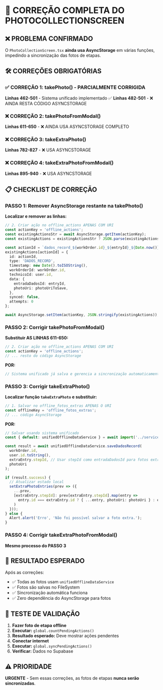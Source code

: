 # 🚨 CORREÇÃO COMPLETA DO PHOTOCOLLECTIONSCREEN

## ❌ PROBLEMA CONFIRMADO

O `PhotoCollectionScreen.tsx` **ainda usa AsyncStorage** em várias funções, impedindo a sincronização das fotos de etapas.

## 🛠️ CORREÇÕES OBRIGATÓRIAS

### ✅ CORREÇÃO 1: takePhoto() - PARCIALMENTE CORRIGIDA
**Linhas 462-501** - Sistema unificado implementado ✅
**Linhas 482-501** - ❌ AINDA RESTA CÓDIGO ASYNCSTORAGE

### ❌ CORREÇÃO 2: takePhotoFromModal() 
**Linhas 611-650** - ❌ AINDA USA ASYNCSTORAGE COMPLETO

### ❌ CORREÇÃO 3: takeExtraPhoto()
**Linhas 782-827** - ❌ USA ASYNCSTORAGE 

### ❌ CORREÇÃO 4: takeExtraPhotoFromModal()
**Linhas 895-940** - ❌ USA ASYNCSTORAGE

## 📋 CHECKLIST DE CORREÇÃO

### PASSO 1: Remover AsyncStorage restante na takePhoto()
**Localizar e remover as linhas:**
```typescript
// 2. Criar ação no offline_actions APENAS COM URI
const actionKey = 'offline_actions';
const existingActionsStr = await AsyncStorage.getItem(actionKey);
const existingActions = existingActionsStr ? JSON.parse(existingActionsStr) : {};

const actionId = `dados_record_${workOrder.id}_${entryId}_${Date.now()}`;
existingActions[actionId] = {
  id: actionId,
  type: 'DADOS_RECORD',
  timestamp: new Date().toISOString(),
  workOrderId: workOrder.id,
  technicoId: user.id,
  data: {
    entradaDadosId: entryId,
    photoUri: photoUriToSave,
  },
  synced: false,
  attempts: 0
};

await AsyncStorage.setItem(actionKey, JSON.stringify(existingActions));
```

### PASSO 2: Corrigir takePhotoFromModal()
**Substituir AS LINHAS 611-650:**
```typescript
// 2. Criar ação no offline_actions APENAS COM URI
const actionKey = 'offline_actions';
// ... resto do código AsyncStorage
```

**POR:**
```typescript
// Sistema unificado já salva e gerencia a sincronização automaticamente
```

### PASSO 3: Corrigir takeExtraPhoto()
**Localizar função `takeExtraPhoto` e substituir:**
```typescript
// 1. Salvar no offline_fotos_extras APENAS O URI
const offlineKey = 'offline_fotos_extras';
// ... código AsyncStorage
```

**POR:**
```typescript
// Salvar usando sistema unificado
const { default: unifiedOfflineDataService } = await import('../services/unifiedOfflineDataService');

const result = await unifiedOfflineDataService.saveDadosRecord(
  workOrder.id,
  user.id.toString(),
  extraEntry.stepId, // Usar stepId como entradaDadosId para fotos extras
  photoUri
);

if (result.success) {
  // Atualizar estado local
  setExtraPhotoEntries(prev => ({
    ...prev,
    [extraEntry.stepId]: prev[extraEntry.stepId].map(entry => 
      entry.id === extraEntry.id ? { ...entry, photoUri: photoUri } : entry
    )
  }));
} else {
  Alert.alert('Erro', 'Não foi possível salvar a foto extra.');
}
```

### PASSO 4: Corrigir takeExtraPhotoFromModal()
**Mesmo processo do PASSO 3**

## 🎯 RESULTADO ESPERADO

Após as correções:
- ✅ Todas as fotos usam `unifiedOfflineDataService` 
- ✅ Fotos são salvas no FileSystem
- ✅ Sincronização automática funciona
- ✅ Zero dependência do AsyncStorage para fotos

## 🧪 TESTE DE VALIDAÇÃO

1. **Fazer foto de etapa offline**
2. **Executar:** `global.countPendingActions()`
3. **Resultado esperado:** Deve mostrar ações pendentes
4. **Conectar internet**
5. **Executar:** `global.syncPendingActions()`
6. **Verificar:** Dados no Supabase

## ⚠️ PRIORIDADE

**URGENTE** - Sem essas correções, as fotos de etapas **nunca serão sincronizadas**. 